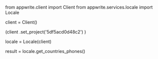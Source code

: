 from appwrite.client import Client
from appwrite.services.locale import Locale

client = Client()

(client
  .set_project('5df5acd0d48c2')
)

locale = Locale(client)

result = locale.get_countries_phones()
